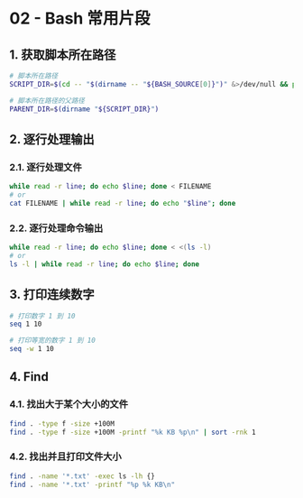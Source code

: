 # 02 - Bash 常用片段

## 1. 获取脚本所在路径

```bash
# 脚本所在路径
SCRIPT_DIR=$(cd -- "$(dirname -- "${BASH_SOURCE[0]}")" &>/dev/null && pwd)

# 脚本所在路径的父路径
PARENT_DIR=$(dirname "${SCRIPT_DIR}")
```

## 2. 逐行处理输出

### 2.1. 逐行处理文件

```bash
while read -r line; do echo $line; done < FILENAME
# or
cat FILENAME | while read -r line; do echo "$line"; done
```

### 2.2. 逐行处理命令输出

```bash
while read -r line; do echo $line; done < <(ls -l)
# or
ls -l | while read -r line; do echo $line; done
```

## 3. 打印连续数字

```bash
# 打印数字 1 到 10
seq 1 10

# 打印等宽的数字 1 到 10
seq -w 1 10
```

## 4. Find

### 4.1. 找出大于某个大小的文件

```bash
find . -type f -size +100M
find . -type f -size +100M -printf "%k KB %p\n" | sort -rnk 1
```

### 4.2. 找出并且打印文件大小

```bash
find . -name '*.txt' -exec ls -lh {}
find . -name '*.txt' -printf "%p %k KB\n"
```
